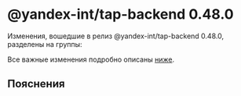 # @yandex-int/tap-backend 0.48.0

<!-- ЧЕЛОВЕЧЕСКОЕ ВСТУПЛЕНИЕ -->

Изменения, вошедшие в релиз @yandex-int/tap-backend 0.48.0, разделены на группы:

Все важные изменения подробно описаны [ниже](#Пояснения).

## Пояснения

